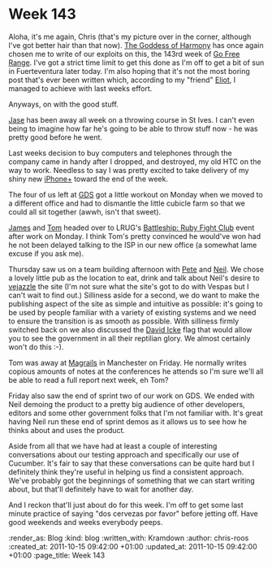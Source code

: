 Week 143
========

Aloha, it's me again, Chris (that's my picture over in the corner, although I've got better hair than that now).  [The Goddess of Harmony](https://github.com/freerange/harmonia) has once again chosen me to write of our exploits on this, the 143rd week of [Go Free Range](http://gofreerange.com/).  I've got a strict time limit to get this done as I'm off to get a bit of sun in Fuerteventura later today.  I'm also hoping that it's not the most boring post that's ever been written which, according to my "friend" [Eliot](http://www.eliotfineberg.com/), I managed to achieve with last weeks effort.

Anyways, on with the good stuff.

[Jase](http://twitter.com/#!/jasoncale) has been away all week on a throwing course in St Ives.  I can't even being to imagine how far he's going to be able to throw stuff now - he was pretty good before he went.

Last weeks decision to buy computers and telephones through the company came in handy after I dropped, and destroyed, my old HTC on the way to work.  Needless to say I was pretty excited to take delivery of my shiny new [iPhone+](http://www.samsung.com/uk/galaxys2/) toward the end of the week.

The four of us left at [GDS](http://digital.cabinetoffice.gov.uk/) got a little workout on Monday when we moved to a different office and had to dismantle the little cubicle farm so that we could all sit together (awwh, isn't that sweet).

[James](http://twitter.com/#!/lazyatom) and [Tom](http://twitter.com/#!/tomafro) headed over to LRUG's [Battleship: Ruby Fight Club](http://lrug.org/meetings/2011/09/26/october-2011-meeting/) event after work on Monday.  I think Tom's pretty convinced he would've won had he not been delayed talking to the ISP in our new office (a somewhat lame excuse if you ask me).

Thursday saw us on a team building afternoon with [Pete](http://twitter.com/#!/yahoo_pete) and [Neil](http://twitter.com/#!/neillyneil).  We chose a lovely little pub as the location to eat, drink and talk about Neil's desire to [vejazzle](http://www.urbandictionary.com/define.php?term=vejazzle) the site (I'm not sure what the site's got to do with Vespas but I can't wait to find out.)  Silliness aside for a second, we do want to make the publishing aspect of the site as simple and intuitive as possible: it's going to be used by people familiar with a variety of existing systems and we need to ensure the transition is as smooth as possible.  With silliness firmly switched back on we also discussed the [David Icke](http://www.davidicke.com/) flag that would allow you to see the government in all their reptilian glory.  We almost certainly won't do this :-).

Tom was away at [Magrails](http://www.magrails.com/) in Manchester on Friday.  He normally writes copious amounts of notes at the conferences he attends so I'm sure we'll all be able to read a full report next week, eh Tom?

Friday also saw the end of sprint two of our work on GDS.  We ended with Neil demoing the product to a pretty big audience of other developers, editors and some other government folks that I'm not familiar with.  It's great having Neil run these end of sprint demos as it allows us to see how he thinks about and uses the product.

Aside from all that we have had at least a couple of interesting conversations about our testing approach and specifically our use of Cucumber.  It's fair to say that these conversations can be quite hard but I definitely think they're useful in helping us find a consistent approach.  We've probably got the beginnings of something that we can start writing about, but that'll definitely have to wait for another day.

And I reckon that'll just about do for this week.  I'm off to get some last minute practice of saying "dos cervezas por favor" before jetting off.  Have good weekends and weeks everybody peeps.

:render_as: Blog
:kind: blog
:written_with: Kramdown
:author: chris-roos
:created_at: 2011-10-15 09:42:00 +01:00
:updated_at: 2011-10-15 09:42:00 +01:00
:page_title: Week 143
